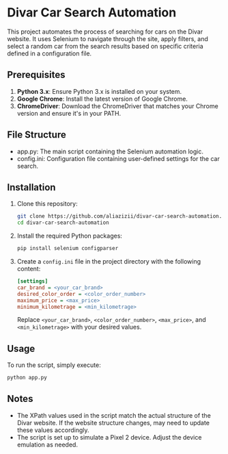 # Divar Car Search Automation

This project automates the process of searching for cars on the Divar website. It uses Selenium to navigate through the site, apply filters, and select a random car from the search results based on specific criteria defined in a configuration file.

## Prerequisites

1. **Python 3.x**: Ensure Python 3.x is installed on your system.
2. **Google Chrome**: Install the latest version of Google Chrome.
3. **ChromeDriver**: Download the ChromeDriver that matches your Chrome version and ensure it's in your PATH.

## File Structure

- app.py: The main script containing the Selenium automation logic.
- config.ini: Configuration file containing user-defined settings for the car search.

## Installation

1. Clone this repository:
    ```bash
    git clone https://github.com/aliazizii/divar-car-search-automation.git
    cd divar-car-search-automation
    ```

2. Install the required Python packages:
    ```bash
    pip install selenium configparser
    ```

3. Create a `config.ini` file in the project directory with the following content:
    ```ini
    [settings]
    car_brand = <your_car_brand>
    desired_color_order = <color_order_number>
    maximum_price = <max_price>
    minimum_kilometrage = <min_kilometrage>
    ```

    Replace `<your_car_brand>`, `<color_order_number>`, `<max_price>`, and `<min_kilometrage>` with your desired values.

## Usage

To run the script, simply execute:
```bash
python app.py
```

## Notes

- The XPath values used in the script match the actual structure of the Divar website. If the website structure changes,  may need to update these values accordingly.
- The script is set up to simulate a Pixel 2 device. Adjust the device emulation as needed.